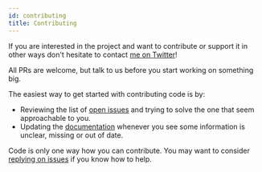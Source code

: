 ```yaml
---
id: contributing
title: Contributing
---
```


If you are interested in the project and want to contribute or support it in other ways don't hesitate to contact [me on Twitter](https://twitter.com/kzzzf)!

All PRs are welcome, but talk to us before you start working on something big.

The easiest way to get started with contributing code is by:
 - Reviewing the list of [open issues](https://github.com/kmagiera/react-native-gesture-handler/issues) and trying to solve the one that seem approachable to you.
 - Updating the [documentation](https://github.com/kmagiera/react-native-gesture-handler/blob/master/docs) whenever you see some information is unclear, missing or out of date.

Code is only one way how you can contribute. You may want to consider [replying on issues](https://github.com/kmagiera/react-native-gesture-handler/issues) if you know how to help.

